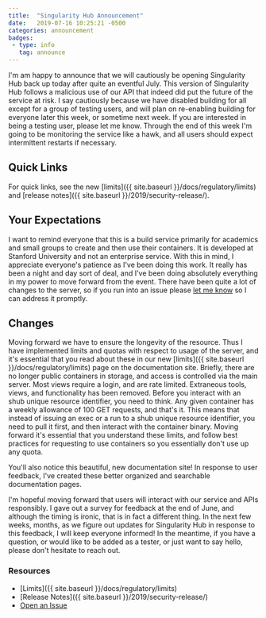 ```yaml
---
title:  "Singularity Hub Announcement"
date:   2019-07-16 10:25:21 -0500
categories: announcement
badges:
 - type: info
   tag: announce
---
```


I'm am happy to announce that we will cautiously be opening Singularity Hub back up today after quite
an eventful July. This version of Singularity Hub follows a malicious use 
of our API that indeed did put the future of the service at risk. I say cautiously
because we have disabled building for all except for a group of testing users,
and will plan on re-enabling building for everyone later this week, or sometime next week.
If you are interested in being a testing user, please let me know. 
Through the end of this week I'm going to be monitoring the service 
like a hawk, and all users should expect intermittent restarts if necessary.

## Quick Links

For quick links, see the new [limits]({{ site.baseurl }}/docs/regulatory/limits)
and [release notes]({{ site.baseurl }}/2019/security-release/).

<!--more-->

## Your Expectations

I want to remind everyone that this is a build service primarily for academics 
and small groups to create and then use their containers. It is developed
at Stanford University and not an enterprise service.
With this in mind, I appreciate everyone's patience as I've been doing this work. 
It really has been a night and day sort of deal, and I've been doing
absolutely everything in my power to move forward from the event.
There have been quite a lot of changes to the server, so if you run into an issue
please [let me know](https://www.github.com/singularityhub/singularityhub.github.io/issues)
so I can address it promptly. 

## Changes

Moving forward we have to ensure the longevity of the resource. Thus 
I have implemented limits and quotas with respect to usage of
the server, and it's essential that you read about these in our new [limits]({{ site.baseurl }}/docs/regulatory/limits) page on the documentation site. Briefly,
there are no longer public containers in storage, and access is controlled
via the main server. Most views require a login, and are rate limited.
Extraneous tools, views, and functionality has been removed. Before you
interact with an shub unique resource identifier, you need to think.
Any given container has a weekly allowance of 100
GET requests, and that's it. This means that instead of issuing an exec
or a run to a shub unique resource identifier, you need to pull it first,
and then interact with the container binary.  Moving forward it's
essential that you understand these limits, and follow best practices for
requesting to use containers so you essentially don't use up any quota.

You'll also notice this beautiful, new documentation site! 
In response to user feedback, I've created these better organized and 
searchable documentation pages.

I'm hopeful moving forward that users will interact with our service and APIs
responsibly. I gave out a survey for feedback at the end of June, and although
the timing is ironic, that is in fact a different thing. In the next few
weeks, months, as we figure out updates for Singularity Hub in response
to this feedback, I will keep everyone informed! In the meantime,
if you have a question, or would like to be added as a tester, or just
want to say hello, please don't hesitate to reach out.


### Resources

 - [Limits]({{ site.baseurl }}/docs/regulatory/limits)
 - [Release Notes]({{ site.baseurl }}/2019/security-release/)
 - [Open an Issue](https://www.github.com/singularityhub/singularityhub.github.io/issues)
